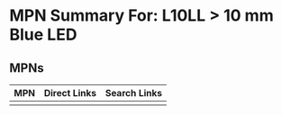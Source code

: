 



# MPN Summary For: L10LL > 10 mm Blue LED

## MPNs
  

|MPN|Direct Links|Search Links|
| :--- | :--- | :--- |
||||
